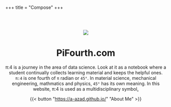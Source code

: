 +++
title = "Compose"
+++

<br><br>

<div style="text-align:center;">

![](images/logo.png)

# PiFourth.com

π:4 is a journey in the area of data science. Look at it as a notebook where a student continually collects learning material and keeps the helpful ones. `π:4` is one fourth of `π` radian or `45°`. In material science, mechanical engineering, mathmatics and physics, `45°` has its own meaning. In this website, π:4 is used as a multidisciplinary symbol[.](docs-blog-/) 

{{< button "https://a-azad.github.io/" "About Me" >}} 


</div>